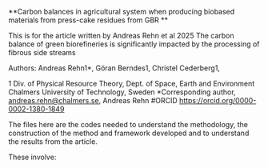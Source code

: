 **Carbon balances in agricultural system when producing biobased materials from press-cake residues from GBR
**

This is for the article written by Andreas Rehn et al 2025 The carbon balance of green biorefineries is significantly impacted by the processing of fibrous side streams

Authors: Andreas Rehn1*, Göran Berndes1, Christel Cederberg1, 

1 Div. of Physical Resource Theory, Dept. of Space, Earth and Environment Chalmers University of Technology, Sweden 
*Corresponding author, andreas.rehn@chalmers.se, Andreas Rehn #ORCID https://orcid.org/0000-0002-1380-1849

The files here are the codes needed to understand the methodology, the construction of the method and framework developed and to understand the results from the article.

These involve:




